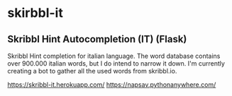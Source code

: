 # skirbbl-it
## Skribbl Hint Autocompletion (IT) (Flask)

Skribbl Hint completion for italian language. The word database contains over 900.000 italian words, but I do intend to narrow it down. I'm currently creating a bot to gather all the used words from skribbl.io.

https://skribbl-it.herokuapp.com/
https://napsav.pythonanywhere.com/
